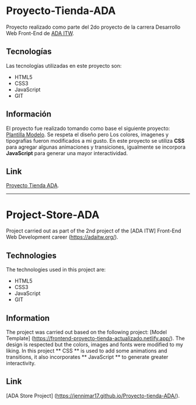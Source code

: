 # Proyecto-Tienda-ADA

Proyecto realizado como parte del 2do proyecto de la carrera Desarrollo Web Front-End de [ADA ITW](https://adaitw.org/).


## Tecnologías

Las tecnologías utilizadas en este proyecto son:

- HTML5
- CSS3
- JavaScript
- GIT

## Información

El proyecto fue realizado tomando como base el siguiente proyecto: [Plantilla Modelo](https://frontend-proyecto-tienda-actualizado.netlify.app/).
Se respeta el diseño pero Los colores, imagenes y tipografías fueron modificados a mi gusto. En este proyecto se utiliza **CSS** para agregar algunas animaciones y transiciones, igualmente se incorpora **JavaScript** para generar una mayor interactividad.

## Link

[Proyecto Tienda ADA](https://jennimar17.github.io/Proyecto-tienda-ADA/).

-----------------------------------------------------------------------------------------

# Project-Store-ADA

Project carried out as part of the 2nd project of the [ADA ITW] Front-End Web Development career (https://adaitw.org/).


## Technologies

The technologies used in this project are:

- HTML5
- CSS3
- JavaScript
- GIT

## Information

The project was carried out based on the following project: [Model Template] (https://frontend-proyecto-tienda-actualizado.netlify.app/).
The design is respected but the colors, images and fonts were modified to my liking. In this project ** CSS ** is used to add some animations and transitions, it also incorporates ** JavaScript ** to generate greater interactivity.

## Link

[ADA Store Project] (https://jennimar17.github.io/Proyecto-tienda-ADA/).